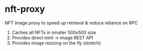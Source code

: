 # nft-proxy
NFT Image proxy to speed up retrieval &amp; reduce reliance on RPC


1. Caches all NFTs in smaller 500x500 size
2. Provides direct mint -> image REST API
3. Provides image resizing on the fly (stretch)